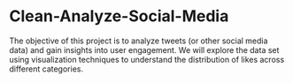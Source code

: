 # Clean-Analyze-Social-Media
The objective of this project is to analyze tweets (or other social media data) and gain insights into user engagement. We will explore the data set using visualization techniques to understand the distribution of likes across different categories. 

